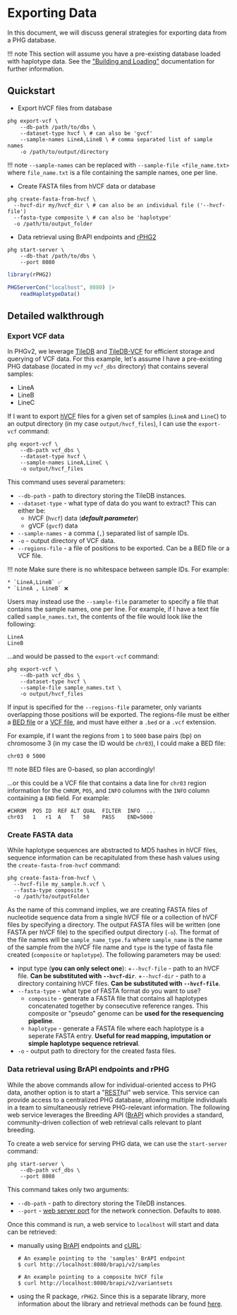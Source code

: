 # Exporting Data

In this document, we will discuss general strategies for exporting
data from a PHG database.

!!! note
    This section will assume you have a pre-existing database loaded
    with haplotype data. See the ["Building and Loading"](build_and_load.md)
    documentation for further information.

## Quickstart

* Export hVCF files from database
```shell
phg export-vcf \
    --db-path /path/to/dbs \
    --dataset-type hvcf \ # can also be 'gvcf'
    --sample-names LineA,LineB \ # comma separated list of sample names
    -o /path/to/output/directory
```
!!! note
    `--sample-names` can be replaced with `--sample-file <file_name.txt>` 
    where `file_name.txt` is a file containing the sample names, one 
    per line.

* Create FASTA files from hVCF data or database
```shell
phg create-fasta-from-hvcf \
  --hvcf-dir my/hvcf_dir \ # can also be an individual file ('--hvcf-file')
  --fasta-type composite \ # can also be 'haplotype'
  -o /path/to/output_folder
```

* Data retrieval using BrAPI endpoints and [rPHG2](https://maize-genetics.github.io/rPHG2/)
```shell
phg start-server \
    --db-that /path/to/dbs \
    --port 8080
```
``` r
library(rPHG2)

PHGServerCon("localhost", 8080) |>
    readHaplotypeData()
```

## Detailed walkthrough

### Export VCF data
In PHGv2, we leverage [TileDB](https://tiledb.com/) and
[TileDB-VCF](https://docs.tiledb.com/main/integrations-and-extensions/genomics/population-genomics)
for efficient storage and querying of VCF data. For this example,
let's assume I have a pre-existing PHG database (located in my
`vcf_dbs` directory) that contains several 
samples:

* LineA
* LineB
* LineC

If I want to export [hVCF](hvcf_specifications.md) files for a given set of samples 
(`LineA` and `LineC`) to an output directory (in my case 
`output/hvcf_files`), I can use the `export-vcf` command:

```shell
phg export-vcf \
    --db-path vcf_dbs \
    --dataset-type hvcf \
    --sample-names LineA,LineC \
    -o output/hvcf_files
```

This command uses several parameters:

* `--db-path` - path to directory storing the TileDB instances.
* `--dataset-type` - what type of data do you want to extract? This
  can either be:
  + hVCF (`hvcf`) data (**_default parameter_**)
  + gVCF (`gvcf`) data
* `--sample-names` - a comma (`,`) separated list of sample IDs.
* `-o` - output directory of VCF data.
* `--regions-file` - a file of positions to be exported. Can be a 
   BED file or a VCF file.

!!! note
    Make sure there is no whitespace between sample IDs. For example:

    * `LineA,LineB` ✅
    * `LineA , LineB` ❌

Users may instead use the `--sample-file` parameter to specify a file 
that contains the sample names, one per line. For example, if I have
a text file called `sample_names.txt`, the contents of the file would
look like the following:

```
LineA
LineB
```

...and would be passed to the `export-vcf` command:

```shell
phg export-vcf \
    --db-path vcf_dbs \
    --dataset-type hvcf \
    --sample-file sample_names.txt \
    -o output/hvcf_files
```
If input is specified for the `--regions-file` parameter, only 
variants overlapping those positions will be exported. 
The regions-file must be either a 
[BED file](https://en.wikipedia.org/wiki/BED_(file_format)) or a 
[VCF file](https://en.wikipedia.org/wiki/Variant_Call_Format), and 
must have either a `.bed` or a `.vcf` extension.

For example, if I want the regions from `1` to `5000` base pairs (bp) on
chromosome 3 (in my case the ID would be `chr03`), I could make a BED 
file:

```
chr03 0 5000
```

!!! note
    BED files are 0-based, so plan accordingly!

...or this could be a VCF file that contains a data line for `chr03`
region information for the `CHROM`, `POS`, and
`INFO` columns with the `INFO` column containing a `END` field. For
example:

```
#CHROM  POS ID  REF ALT QUAL  FILTER  INFO  ...
chr03   1   r1  A   T   50    PASS    END=5000
```


### Create FASTA data
While haplotype sequences are abstracted to MD5 hashes in hVCF
files, sequence information can be recapitulated from these hash 
values using the `create-fasta-from-hvcf` command:

```shell
phg create-fasta-from-hvcf \
  --hvcf-file my_sample.h.vcf \
  --fasta-type composite \
  -o /path/to/outputFolder
```

As the name of this command implies, we are creating FASTA files
of nucleotide sequence data from a single hVCF file or a collection
of hVCF files by specifying a directory. The output FASTA files will
be written (one FASTA per hVCF file) to the specified output directory
(`-o`). The format of the file names will be `sample_name_type.fa` 
where `sample_name` is the name of the sample from the hVCF file name 
and `type` is the type of fasta file created (`composite` or 
`haplotype`). The following parameters may be used:

* input type (**you can only select one**):
    +`--hvcf-file` - path to an hVCF file. **Can be substituted with
      `--hvcf-dir`**.
    +`--hvcf-dir` - path to a directory containing hVCF files. **Can 
      be substituted with `--hvcf-file`**.
* `--fasta-type` - what type of FASTA format do you want to use?
    + `composite` - generate a FASTA file that contains all haplotypes 
      concatenated together by consecutive reference ranges. This 
      composite or "pseudo" genome can be **used for the resequencing 
      pipeline**.
    + `haplotype` - generate a FASTA file where each haplotype is a
      seperate FASTA entry. **Useful for read mapping, imputation
      or simple haplotype sequence retrieval**.
* `-o` - output path to directory for the created fasta files.


### Data retrieval using BrAPI endpoints and rPHG

While the above commands allow for individual-oriented access to PHG
data, another option is to start a "[REST](https://en.wikipedia.org/wiki/REST)ful"
web service. This service can provide access to a centralized PHG 
database, allowing multiple individuals in a team to simultaneously
retrieve PHG-relevant information. The following web service 
leverages the Breeding API ([BrAPI](https://brapi.org/]\)) which
provides a standard, community-driven collection of web retrieval
calls relevant to plant breeding.

To create a web service for serving PHG data, we can use the
`start-server` command:

```shell
phg start-server \
    --db-path vcf_dbs \
    --port 8080
```

This command takes only two arguments:

* `--db-path` - path to directory storing the TileDB instances.
* `--port` - [web server port](https://en.wikipedia.org/wiki/Port_(computer_networking)) 
  for the network connection. Defaults to `8080`.

Once this command is run, a web service to `localhost` will start
and data can be retrieved:

* manually using 
[BrAPI](https://brapi.org/specification) endpoints and 
[cURL](https://en.wikipedia.org/wiki/CURL):
  ```shell
  # An example pointing to the 'samples' BrAPI endpoint
  $ curl http://localhost:8080/brapi/v2/samples
  ```
  ```shell
  # An example pointing to a composite hVCF file
  $ curl http://localhost:8080/brapi/v2/variantsets
  ```

* using the R package, `rPHG2`. Since this is a separate library,
  more information about the library and retrieval methods can be
  found [here](https://rphg2.maizegenetics.net/articles/rPHG2.html).
